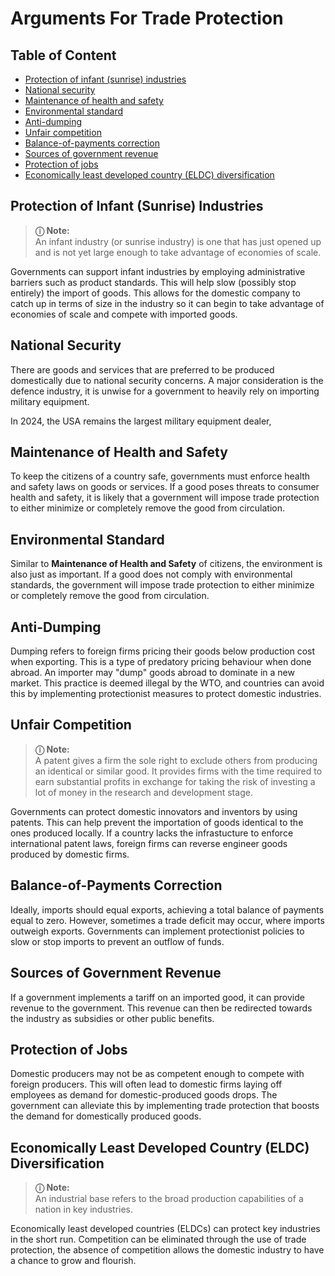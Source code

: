 # Arguments For Trade Protection

## Table of Content

- [Protection of infant (sunrise) industries](./#protectionofinfantsunriseindustries)
- [National security](./#nationalsecurity)
- [Maintenance of health and safety](./#maintenanceofhealthandsafety)
- [Environmental standard](./#environmentalstandard)
- [Anti-dumping](./#antidumping)
- [Unfair competition](./#unfaircompetition)
- [Balance-of-payments correction](./#balanceofpaymentscorrection)
- [Sources of government revenue](./#sourcesofgovernmentrevenue)
- [Protection of jobs](./#protectionofjobs)
- [Economically least developed country (ELDC) diversification](./#economicallyleastdevelopedcountryelcdiversification)

## Protection of Infant (Sunrise) Industries

> **&#9432; Note:**  
> An infant industry (or sunrise industry) is one that has just opened up and is not yet large enough to take advantage of economies of scale.

Governments can support infant industries by employing administrative barriers such as product standards. This will help slow (possibly stop entirely) the import of goods. This allows for the domestic company to catch up in terms of size in the industry so it can begin to take advantage of economies of scale and compete with imported goods.

## National Security

There are goods and services that are preferred to be produced domestically due to national security concerns. A major consideration is the defence industry, it is unwise for a government to heavily rely on importing military equipment.

In 2024, the USA remains the largest military equipment dealer,

## Maintenance of Health and Safety

To keep the citizens of a country safe, governments must enforce health and safety laws on goods or services. If a good poses threats to consumer health and safety, it is likely that a government will impose trade protection to either minimize or completely remove the good from circulation.

## Environmental Standard

Similar to **Maintenance of Health and Safety** of citizens, the environment is also just as important. If a good does not comply with environmental standards, the government will impose trade protection to either minimize or completely remove the good from circulation.

## Anti-Dumping

Dumping refers to foreign firms pricing their goods below production cost when exporting. This is a type of predatory pricing behaviour when done abroad. An importer may "dump" goods abroad to dominate in a new market. This practice is deemed illegal by the WTO, and countries can avoid this by implementing protectionist measures to protect domestic industries.

## Unfair Competition

> **&#9432; Note:**  
> A patent gives a firm the sole right to exclude others from producing an identical or similar good. It provides firms with the time required to earn substantial profits in exchange for taking the risk of investing a lot of money in the research and development stage.

Governments can protect domestic innovators and inventors by using patents. This can help prevent the importation of goods identical to the ones produced locally. If a country lacks the infrastucture to enforce international patent laws, foreign firms can reverse engineer goods produced by domestic firms.

## Balance-of-Payments Correction

Ideally, imports should equal exports, achieving a total balance of payments equal to zero. However, sometimes a trade deficit may occur, where imports outweigh exports. Governments can implement protectionist policies to slow or stop imports to prevent an outflow of funds.

## Sources of Government Revenue

If a government implements a tariff on an imported good, it can provide revenue to the government. This revenue can then be redirected towards the industry as subsidies or other public benefits.

## Protection of Jobs

Domestic producers may not be as competent enough to compete with foreign producers. This will often lead to domestic firms laying off employees as demand for domestic-produced goods drops. The government can alleviate this by implementing trade protection that boosts the demand for domestically produced goods.

## Economically Least Developed Country (ELDC) Diversification

> **&#9432; Note:**  
> An industrial base refers to the broad production capabilities of a nation in key industries.

Economically least developed countries (ELDCs) can protect key industries in the short run. Competition can be eliminated through the use of trade protection, the absence of competition allows the domestic industry to have a chance to grow and flourish.
